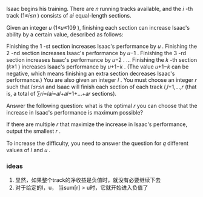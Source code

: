 Isaac begins his training. There are 𝑛
 running tracks available, and the 𝑖
-th track (1≤𝑖≤𝑛
) consists of 𝑎𝑖
 equal-length sections.

Given an integer 𝑢
 (1≤𝑢≤109
), finishing each section can increase Isaac's ability by a certain value, described as follows:

Finishing the 1
-st section increases Isaac's performance by 𝑢
.
Finishing the 2
-nd section increases Isaac's performance by 𝑢−1
.
Finishing the 3
-rd section increases Isaac's performance by 𝑢−2
.
…
Finishing the 𝑘
-th section (𝑘≥1
) increases Isaac's performance by 𝑢+1−𝑘
. (The value 𝑢+1−𝑘
 can be negative, which means finishing an extra section decreases Isaac's performance.)
You are also given an integer 𝑙
. You must choose an integer 𝑟
 such that 𝑙≤𝑟≤𝑛
 and Isaac will finish each section of each track 𝑙,𝑙+1,…,𝑟
 (that is, a total of ∑𝑟𝑖=𝑙𝑎𝑖=𝑎𝑙+𝑎𝑙+1+…+𝑎𝑟
 sections).

Answer the following question: what is the optimal 𝑟
 you can choose that the increase in Isaac's performance is maximum possible?

If there are multiple 𝑟
 that maximize the increase in Isaac's performance, output the smallest 𝑟
.

To increase the difficulty, you need to answer the question for 𝑞
 different values of 𝑙
 and 𝑢
.

### ideas

1. 显然，如果整个track的净收益是负值时，就没有必要继续下去
2. 对于给定的l，u， 当sum[r] > u时，它就开始进入负值了